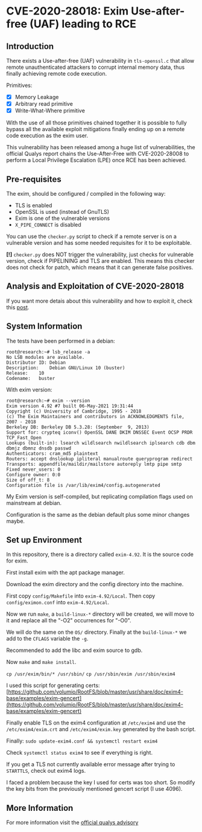 # CVE-2020-28018: Exim Use-after-free (UAF) leading to RCE

## Introduction

There exists a Use-after-free (UAF) vulnerability in `tls-openssl.c` that allow remote unauthenticated attackers to corrupt internal memory data, thus finally achieving remote code execution.

Primitives:
- [x] Memory Leakage
- [x] Arbitrary read primitive
- [x] Write-What-Where primitive

With the use of all those primitives chained together it is possible to fully bypass all the available exploit mitigations finally ending up on a remote code execution as the exim user.

This vulnerability has been released among a huge list of vulnerabilities, the official Qualys report chains the Use-After-Free with CVE-2020-28008 to perform a Local Privilege Escalation (LPE) once RCE has been achieved.

## Pre-requisites

The exim, should be configured / compiled in the following way:
- TLS is enabled
- OpenSSL is used (instead of GnuTLS)
- Exim is one of the vulnerable versions
- `X_PIPE_CONNECT` is disabled

You can use the `checker.py` script to check if a remote server is on a vulnerable version and has some needed requisites for it to be exploitable.

**[!]** `checker.py` does NOT trigger the vulnerability, just checks for vulnerable version, check if PIPELINING and TLS are enabled. This means this checker does not check for patch, which means that it can generate false positives.


## Analysis and Exploitation of CVE-2020-28018

If you want more detais about this vulnerability and how to exploit it, check this [post](https://adepts.of0x.cc/exim-cve-2020-28018/).

## System Information

The tests have been performed in a debian:

```
root@research:~# lsb_release -a
No LSB modules are available.
Distributor ID:	Debian
Description:	Debian GNU/Linux 10 (buster)
Release:	10
Codename:	buster
```

With exim version:

```
root@research:~# exim --version
Exim version 4.92 #7 built 06-May-2021 19:31:44
Copyright (c) University of Cambridge, 1995 - 2018
(c) The Exim Maintainers and contributors in ACKNOWLEDGMENTS file, 2007 - 2018
Berkeley DB: Berkeley DB 5.3.28: (September  9, 2013)
Support for: crypteq iconv() OpenSSL DANE DKIM DNSSEC Event OCSP PRDR TCP_Fast_Open
Lookups (built-in): lsearch wildlsearch nwildlsearch iplsearch cdb dbm dbmjz dbmnz dnsdb passwd
Authenticators: cram_md5 plaintext
Routers: accept dnslookup ipliteral manualroute queryprogram redirect
Transports: appendfile/maildir/mailstore autoreply lmtp pipe smtp
Fixed never_users: 0
Configure owner: 0:0
Size of off_t: 8
Configuration file is /var/lib/exim4/config.autogenerated
```

My Exim version is self-compiled, but replicating
compilation flags used on mainstream at debian.

Configuration is the same as the debian default plus some
minor changes maybe.

## Set up Environment

In this repository, there is a directory called `exim-4.92`. It is the source code for exim.

First install exim with the apt package manager.

Download the exim directory and the config directory into the machine.

First copy `config/Makefile` into `exim-4.92/Local`.
Then copy `config/eximon.conf` into `exim-4.92/Local`.

Now we run `make`, a `build-linux-*` directory will be created, we will move to it and replace all the "-O2" occurrences for
"-O0".

We will do the same on the `OS/` directory. Finally at the `build-linux-*` we add to the `CFLAGS` variable the `-g`.

Recommended to add the libc and exim source to gdb.

Now `make` and `make install`.

`cp /usr/exim/bin/* /usr/sbin/`
`cp /usr/sbin/exim /usr/sbin/exim4`

I used this script for generating certs: [https://github.com/volumio/RootFS/blob/master/usr/share/doc/exim4-base/examples/exim-gencert](https://github.com/volumio/RootFS/blob/master/usr/share/doc/exim4-base/examples/exim-gencert)

Finally enable TLS on the exim4 configuration at `/etc/exim4`
and use the `/etc/exim4/exim.crt` and `/etc/exim4/exim.key` generated by the bash script.

Finally: `sudo update-exim4.conf && systemctl restart exim4`

Check `systemctl status exim4` to see if everything is right.

If you get a TLS not currently available error message after trying to `STARTTLS`, check out exim4 logs.

I faced a problem because the key I used for certs was too short. So modify the key bits from the previously mentioned gencert script (I use 4096).


## More Information

For more information visit the [official qualys advisory](https://www.qualys.com/2021/05/04/21nails/21nails.txt) 


